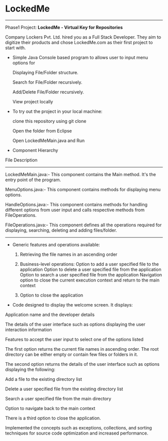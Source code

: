 # LockedMe
________________________________________________________
Phase1 Project: **LockedMe - Virtual Key for Repositories**

Company Lockers Pvt. Ltd. hired you as a Full Stack Developer. They aim to digitize their products and chose LockedMe.com as their first project to start with.

* Simple Java Console based program to allows user to input menu options for

   Displaying File/Folder structure.

   Search for File/Folder recursively.

   Add/Delete File/Folder recursively.

   View project locally

* To try out the project in your local machine:

   clone this repository using git clone

   Open the folder from Eclipse

   Open LockedMeMain.java and Run

* Component Hierarchy

File	                                                                              Description
_________________________________________________________________________________________________________________________________________________________
LockedMeMain.java:-  This component contains the Main method. It's the entry point of the program.

MenuOptions.java:-   This component contains methods for displaying menu options.

HandleOptions.java:- This component contains methods for handling different options from user input and calls respective methods from FileOperations.

FileOperations.java:- This component defines all the operations required for displaying, searching, deleting and adding files/folder.
__________________________________________________________________________________________________________________________________________________________

* Generic features and operations available: 

  1)  Retrieving the file names in an ascending order

  2)  Business-level operations:
        Option to add a user specified file to the application
        Option to delete a user specified file from the application
        Option to search a user specified file from the application
        Navigation option to close the current execution context and return to the main context

  3)  Option to close the application
  
* Code designed to display the welcome screen. It displays:

Application name and the developer details

The details of the user interface such as options displaying the user interaction information

Features to accept the user input to select one of the options listed

The first option returns the current file names in ascending order. The root directory can be either empty or contain few files or folders in it.

The second option returns the details of the user interface such as options displaying the following:

Add a file to the existing directory list

Delete a user specified file from the existing directory list

Search a user specified file from the main directory

Option to navigate back to the main context

There is a third option to close the application.

Implemented the concepts such as exceptions, collections, and sorting techniques for source code optimization and increased performance.
